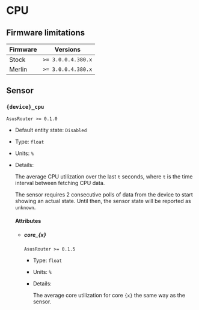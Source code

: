 # CPU

## Firmware limitations

|Firmware|          Versions|
|--------|------------------|
|Stock   |`>= 3.0.0.4.380.x`|
|Merlin  |`>= 3.0.0.4.380.x`|

## Sensor

### `{device}_cpu`

`AsusRouter >= 0.1.0`

-   Default entity state: `Disabled`
-   Type: `float`
-   Units: `%`
-   Details:

    The average CPU utilization over the last `t` seconds, where `t` is the time interval between fetching CPU data.

    The sensor requires 2 consecutive polls of data from the device to start showing an actual state. Until then, the sensor state will be reported as `unknown`.

    #### Attributes

    -   ##### core_{x}

        `AsusRouter >= 0.1.5`

        -   Type: `float`
        -   Units: `%`
        -   Details:

            The average core utilization for core `{x}` the same way as the sensor.
